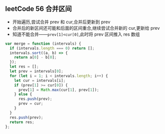 ## leetCode 56 合并区间

- 开始遍历,尝试合并 prev 和 cur,合并后更新到 prev
- 合并后的新区间还可能和后面的区间重合,继续尝试合并新的 cur,更新给 prev
- 知道不能合并——`prev[1]<cur[0]`,此时将 prev 区间推入 res 数组

```js
var merge = function (intervals) {
  if (intervals.length === 0) return [];
  intervals.sort((a, b) => {
    return a[0] - b[0];
  });
  let res = [];
  let prev = intervals[0];
  for (let i = 1; i < intervals.length; i++) {
    let cur = intervals[i];
    if (prev[1] >= cur[0]) {
      prev[1] = Math.max(cur[1], prev[1]);
    } else {
      res.push(prev);
      prev = cur;
    }
  }
  res.push(prev);
  return res;
};
```
